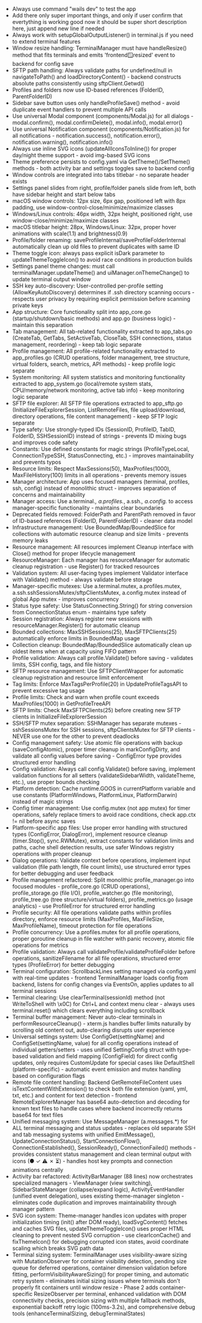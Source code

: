 - Always use command "wails dev" to test the app
- Add there only super important things, and only if user confirm that evertything is working good now it should be super short description here, just append new line if needed
- Always work with setupGlobalOutputListener() in terminal.js if you need to extend terminal features
- Window resize handling: TerminalManager must have handleResize() method that fits terminals and emits 'frontend:window:resized' event to backend for config save
- SFTP path handling: Always validate paths for undefined/null in navigateToPath() and loadDirectoryContent() - backend constructs absolute paths consistently using sftpClient.Getwd()
- Profiles and folders now use ID-based references (FolderID, ParentFolderID)
- Sidebar save button uses only handleProfileSave() method - avoid duplicate event handlers to prevent multiple API calls
- Use universal Modal component (components/Modal.js) for all dialogs - modal.confirm(), modal.confirmDelete(), modal.info(), modal.error()
- Use universal Notification component (components/Notification.js) for all notifications - notification.success(), notification.error(), notification.warning(), notification.info()
- Always use inline SVG icons (updateAllIconsToInline()) for proper day/night theme support - avoid img-based SVG icons
- Theme preference persists to config.yaml via GetTheme()/SetTheme() methods - both activity bar and settings toggles save to backend config
- Window controls are integrated into tabs titlebar - no separate header exists
- Settings panel slides from right, profile/folder panels slide from left, both have sidebar height and start below tabs
- macOS window controls: 12px size, 6px gap, positioned left with 8px padding, use window-control-close/minimize/maximize classes
- Windows/Linux controls: 46px width, 32px height, positioned right, use window-close/minimize/maximize classes
- macOS titlebar height: 28px, Windows/Linux: 32px, proper hover animations with scale(1.1) and brightness(0.9)
- Profile/folder renaming: saveProfileInternal/saveProfileFolderInternal automatically clean up old files to prevent duplicates with same ID
- Theme toggle icon: always pass explicit isDark parameter to updateThemeToggleIcon() to avoid race conditions in production builds
- Settings panel theme changes: must call terminalManager.updateTheme() and uiManager.onThemeChange() to update terminal output window
- SSH key auto-discovery: User-controlled per-profile setting (AllowKeyAutoDiscovery) determines if .ssh directory scanning occurs - respects user privacy by requiring explicit permission before scanning private keys
- App structure: Core functionality split into app_core.go (startup/shutdown/basic methods) and app.go (business logic) - maintain this separation
- Tab management: All tab-related functionality extracted to app_tabs.go (CreateTab, GetTabs, SetActiveTab, CloseTab, SSH connections, status management, reordering) - keep tab logic separate
- Profile management: All profile-related functionality extracted to app_profiles.go (CRUD operations, folder management, tree structure, virtual folders, search, metrics, API methods) - keep profile logic separate
- System monitoring: All system statistics and monitoring functionality extracted to app_system.go (local/remote system stats, CPU/memory/network monitoring, active tab info) - keep monitoring logic separate
- SFTP file explorer: All SFTP file operations extracted to app_sftp.go (InitializeFileExplorerSession, ListRemoteFiles, file upload/download, directory operations, file content management) - keep SFTP logic separate
- Type safety: Use strongly-typed IDs (SessionID, ProfileID, TabID, FolderID, SSHSessionID) instead of strings - prevents ID mixing bugs and improves code safety
- Constants: Use defined constants for magic strings (ProfileTypeLocal, ConnectionTypeSSH, StatusConnecting, etc.) - improves maintainability and prevents typos
- Resource limits: Respect MaxSessions(50), MaxProfiles(1000), MaxFileHistory(100) limits in all operations - prevents memory issues
- Manager architecture: App uses focused managers (terminal, profiles, ssh, config) instead of monolithic struct - improves separation of concerns and maintainability
- Manager access: Use a.terminal.*, a.profiles.*, a.ssh.*, a.config.* to access manager-specific functionality - maintains clear boundaries
- Deprecated fields removed: FolderPath and ParentPath removed in favor of ID-based references (FolderID, ParentFolderID) - cleaner data model
- Infrastructure management: Use BoundedMap/BoundedSlice for collections with automatic resource cleanup and size limits - prevents memory leaks
- Resource management: All resources implement Cleanup interface with Close() method for proper lifecycle management
- ResourceManager: Each manager has resourceManager for automatic cleanup registration - use Register() for tracked resources
- Validation system: All user-facing types implement Validator interface with Validate() method - always validate before storage
- Manager-specific mutexes: Use a.terminal.mutex, a.profiles.mutex, a.ssh.sshSessionsMutex/sftpClientsMutex, a.config.mutex instead of global App mutex - improves concurrency
- Status type safety: Use StatusConnecting.String() for string conversion from ConnectionStatus enum - maintains type safety
- Session registration: Always register new sessions with resourceManager.Register() for automatic cleanup
- Bounded collections: MaxSSHSessions(25), MaxSFTPClients(25) automatically enforce limits in BoundedMap usage
- Collection cleanup: BoundedMap/BoundedSlice automatically clean up oldest items when at capacity using FIFO pattern
- Profile validation: Always call profile.Validate() before saving - validates limits, SSH config, tags, and file history
- SFTP resource management: Use SFTPClientWrapper for automatic cleanup registration and resource limit enforcement
- Tag limits: Enforce MaxTagsPerProfile(20) in UpdateProfileTagsAPI to prevent excessive tag usage
- Profile limits: Check and warn when profile count exceeds MaxProfiles(1000) in GetProfileTreeAPI
- SFTP limits: Check MaxSFTPClients(25) before creating new SFTP clients in InitializeFileExplorerSession
- SSH/SFTP mutex separation: SSHManager has separate mutexes - sshSessionsMutex for SSH sessions, sftpClientsMutex for SFTP clients - NEVER use one for the other to prevent deadlocks
- Config management safety: Use atomic file operations with backup (saveConfigAtomic), proper timer cleanup in markConfigDirty, and validate all config values before saving - ConfigError type provides structured error handling
- Config validation: Always call config.Validate() before saving, implement validation functions for all setters (validateSidebarWidth, validateTheme, etc.), use proper bounds checking
- Platform detection: Cache runtime.GOOS in currentPlatform variable and use constants (PlatformWindows, PlatformLinux, PlatformDarwin) instead of magic strings
- Config timer management: Use config.mutex (not app mutex) for timer operations, safely replace timers to avoid race conditions, check app.ctx != nil before async saves
- Platform-specific app files: Use proper error handling with structured types (ConfigError, DialogError), implement resource cleanup (timer.Stop(), sync.RWMutex), extract constants for validation limits and paths, cache shell detection results, use safer Windows registry operations with proper cleanup
- Dialog operations: Validate context before operations, implement input validation (file path length, file count limits), use structured error types for better debugging and user feedback
- Profile management refactored: Split monolithic profile_manager.go into focused modules - profile_core.go (CRUD operations), profile_storage.go (file I/O), profile_watcher.go (file monitoring), profile_tree.go (tree structure/virtual folders), profile_metrics.go (usage analytics) - use ProfileError for structured error handling
- Profile security: All file operations validate paths within profiles directory, enforce resource limits (MaxProfiles, MaxFileSize, MaxProfileName), timeout protection for file operations
- Profile concurrency: Use a.profiles.mutex for all profile operations, proper goroutine cleanup in file watcher with panic recovery, atomic file operations for metrics
- Profile validation: Always call validateProfile/validateProfileFolder before operations, sanitizeFilename for all file operations, structured error types (ProfileError) for better debugging
- Terminal configuration: ScrollbackLines setting managed via config.yaml with real-time updates - frontend TerminalManager loads config from backend, listens for config changes via EventsOn, applies updates to all terminal sessions
- Terminal clearing: Use clearTerminal(sessionId) method (not WriteToShell with \x0C) for Ctrl+L and context menu clear - always uses terminal.reset() which clears everything including scrollback
- Terminal buffer management: Never auto-clear terminals in performResourceCleanup() - xterm.js handles buffer limits naturally by scrolling old content out, auto-clearing disrupts user experience
- Universal settings system: Use ConfigGet(settingName) and ConfigSet(settingName, value) for all config operations instead of individual getters/setters - uses unified SettingConfig struct with type-based validation and field mapping (ConfigField) for direct config updates, only requires CustomUpdate for special cases like DefaultShell (platform-specific) - automatic event emission and mutex handling based on configuration flags
- Remote file content handling: Backend GetRemoteFileContent uses isTextContentWithExtension() to check both file extension (yaml, yml, txt, etc.) and content for text detection - frontend RemoteExplorerManager has base64 auto-detection and decoding for known text files to handle cases where backend incorrectly returns base64 for text files
- Unified messaging system: Use MessageManager (a.messages.*) for ALL terminal messaging and status updates - replaces old separate SSH and tab messaging systems with unified EmitMessage(), UpdateConnectionStatus(), StartConnectionFlow(), ConnectionEstablished(), SessionReady(), ConnectionFailed() methods - provides consistent status management and clean terminal output with icons (● ✓ ⚠ ✗ ⏳) - handles host key prompts and connection animations centrally
- Activity bar refactored: ActivityBarManager (88 lines) now orchestrates specialized managers - ViewManager (view switching), SidebarStateManager (collapse/expand logic), ActivityEventHandler (unified event delegation), uses existing theme-manager singleton - eliminates code duplication and improves maintainability through manager pattern
- SVG icon system: Theme-manager handles icon updates with proper initialization timing (init() after DOM ready), loadSvgContent() fetches and caches SVG files, updateThemeToggleIcon() uses proper HTML cleaning to prevent nested SVG corruption - use clearIconCache() and fixThemeIcon() for debugging corrupted icon states, avoid coordinate scaling which breaks SVG path data
- Terminal sizing system: TerminalManager uses visibility-aware sizing with MutationObserver for container visibility detection, pending size queue for deferred operations, container dimension validation before fitting, performVisibilityAwareSizing() for proper timing, and automatic retry system - eliminates initial sizing issues where terminals don't properly fit containers until window resize - Phase 2 adds container-specific ResizeObserver per terminal, enhanced validation with DOM connectivity checks, precision sizing with multiple fallback methods, exponential backoff retry logic (100ms-3.2s), and comprehensive debug tools (enhanceTerminalSizing, debugTerminalStates)